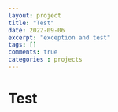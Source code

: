 ```yaml
---
layout: project
title: "Test"
date: 2022-09-06
excerpt: "exception and test"
tags: []
comments: true
categories : projects
---
```

# Test